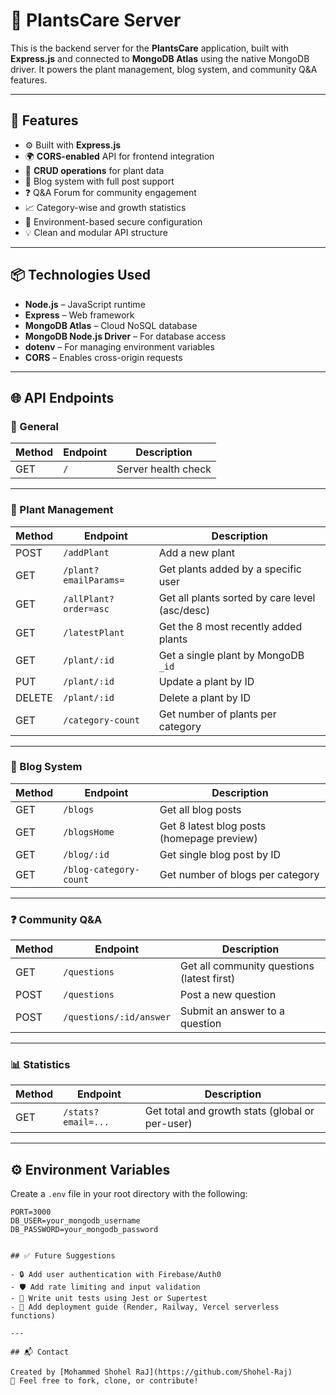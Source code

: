 # 🌱 PlantsCare Server

This is the backend server for the **PlantsCare** application, built with **Express.js** and connected to **MongoDB Atlas** using the native MongoDB driver. It powers the plant management, blog system, and community Q&A features.

---

## 🚀 Features

- ⚙️ Built with **Express.js**
- 🌍 **CORS-enabled** API for frontend integration
- 🌱 **CRUD operations** for plant data
- 📖 Blog system with full post support
- ❓ Q&A Forum for community engagement
- 📈 Category-wise and growth statistics
- 🔐 Environment-based secure configuration
- 💡 Clean and modular API structure

---

## 📦 Technologies Used

- **Node.js** – JavaScript runtime  
- **Express** – Web framework  
- **MongoDB Atlas** – Cloud NoSQL database  
- **MongoDB Node.js Driver** – For database access  
- **dotenv** – For managing environment variables  
- **CORS** – Enables cross-origin requests  

---

## 🌐 API Endpoints

### 🔄 General
| Method | Endpoint         | Description                |
|--------|------------------|----------------------------|
| GET    | `/`              | Server health check        |

---

### 🌿 Plant Management
| Method | Endpoint               | Description                                             |
|--------|------------------------|---------------------------------------------------------|
| POST   | `/addPlant`            | Add a new plant                                         |
| GET    | `/plant?emailParams=`  | Get plants added by a specific user                    |
| GET    | `/allPlant?order=asc`  | Get all plants sorted by care level (asc/desc)         |
| GET    | `/latestPlant`         | Get the 8 most recently added plants                   |
| GET    | `/plant/:id`           | Get a single plant by MongoDB `_id`                    |
| PUT    | `/plant/:id`           | Update a plant by ID                                   |
| DELETE | `/plant/:id`           | Delete a plant by ID                                   |
| GET    | `/category-count`      | Get number of plants per category                      |

---

### 📖 Blog System
| Method | Endpoint               | Description                                |
|--------|------------------------|--------------------------------------------|
| GET    | `/blogs`               | Get all blog posts                         |
| GET    | `/blogsHome`           | Get 8 latest blog posts (homepage preview) |
| GET    | `/blog/:id`            | Get single blog post by ID                 |
| GET    | `/blog-category-count` | Get number of blogs per category           |

---

### ❓ Community Q&A
| Method | Endpoint                     | Description                                |
|--------|------------------------------|--------------------------------------------|
| GET    | `/questions`                 | Get all community questions (latest first) |
| POST   | `/questions`                 | Post a new question                        |
| POST   | `/questions/:id/answer`      | Submit an answer to a question             |

---

### 📊 Statistics
| Method | Endpoint             | Description                                         |
|--------|----------------------|-----------------------------------------------------|
| GET    | `/stats?email=...`   | Get total and growth stats (global or per-user)    |

---

## ⚙️ Environment Variables

Create a `.env` file in your root directory with the following:

```env
PORT=3000
DB_USER=your_mongodb_username
DB_PASSWORD=your_mongodb_password


## ✅ Future Suggestions

- 🔒 Add user authentication with Firebase/Auth0  
- 🛡 Add rate limiting and input validation  
- 🧪 Write unit tests using Jest or Supertest  
- 🚀 Add deployment guide (Render, Railway, Vercel serverless functions)  

---

## 📬 Contact

Created by [Mohammed Shohel RaJ](https://github.com/Shohel-Raj)  
🔗 Feel free to fork, clone, or contribute!
